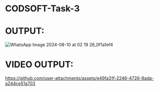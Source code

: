 # CODSOFT-Task-3


# OUTPUT:

![WhatsApp Image 2024-08-10 at 02 19 26_0f1a1ef4](https://github.com/user-attachments/assets/68fe1cd4-3aa3-49ab-a9b0-8b79abc004e4)

# VIDEO OUTPUT:

https://github.com/user-attachments/assets/e49fa31f-2246-4726-8ada-a244ce51a703


